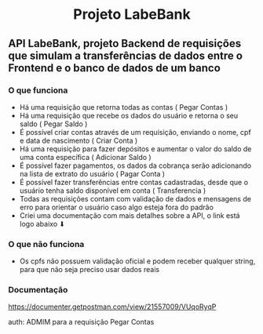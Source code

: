 <h1 align="center">Projeto LabeBank</h1>

## API LabeBank, projeto Backend de requisições que simulam a transferências de dados entre o Frontend e o banco de dados de um banco

### O que funciona
- Há uma requisição que retorna todas as contas ( Pegar Contas )
- Há uma requisição que recebe os dados do usuário e retorna o  seu saldo ( Pegar Saldo )
- É possível criar contas através de um requisição, enviando o nome, cpf e data de nascimento ( Criar Conta )
- Há uma requisição para fazer depósitos e aumentar o valor do saldo de uma conta específica ( Adicionar Saldo )
- É possível fazer pagamentos, os dados da cobrança serão adicionando na lista de extrato do usuário ( Pagar Conta )
- É possível fazer transferências entre contas cadastradas, desde que o usuário tenha saldo disponível em conta ( Transferencia )
- Todas as requisições contam com validação de dados e mensagens de erro para orientar o usuário caso algo esteja fora do padrão
- Criei uma documentação com mais detalhes sobre a API, o link está logo abaixo ⬇

### O que não funciona
- Os cpfs não possuem validação oficial e podem receber qualquer string, para que não seja preciso usar dados reais

### Documentação
https://documenter.getpostman.com/view/21557009/VUqoRyqP

auth: ADMIM para a requisição Pegar Contas